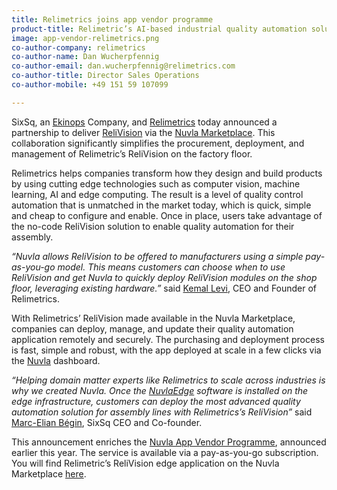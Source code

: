 ```yaml
---
title: Relimetrics joins app vendor programme
product-title: Relimetric’s AI-based industrial quality automation solution now available on SixSq’s Nuvla Marketplace
image: app-vendor-relimetrics.png
co-author-company: relimetrics
co-author-name: Dan Wucherpfennig
co-author-email: dan.wucherpfennig@relimetrics.com
co-author-title: Director Sales Operations
co-author-mobile: +49 151 59 107099

---
```


SixSq, an [Ekinops](https://www.ekinops.com/) Company, and [Relimetrics](https://www.relimetrics.com/) today announced a partnership to deliver [ReliVision](https://www.relimetrics.com/applications-relimetrics) via the [Nuvla Marketplace](/marketplace). This collaboration significantly simplifies the procurement, deployment, and management of Relimetric’s ReliVision on the factory floor.

Relimetrics helps companies transform how they design and build products by using cutting edge technologies such as computer vision, machine learning, AI and edge computing. The result is a level of quality control automation that is unmatched in the market today, which is quick, simple and cheap to configure and enable. Once in place, users take advantage of the no-code ReliVision solution to enable quality automation for their assembly.

_“Nuvla allows ReliVision to be offered to manufacturers using a simple pay-as-you-go model. This means customers can choose when to use ReliVision and get Nuvla to quickly deploy ReliVision modules on the shop floor, leveraging existing hardware.”_ said [Kemal Levi](https://www.linkedin.com/in/kemallevi/), CEO and Founder of Relimetrics.

With Relimetrics’ ReliVision made available in the Nuvla Marketplace, companies can deploy, manage, and update their quality automation application remotely and securely. The purchasing and deployment process is fast, simple and robust, with the app deployed at scale in a few clicks via the [Nuvla](/platform) dashboard.

_“Helping domain matter experts like Relimetrics to scale across industries is why we created Nuvla. Once the [NuvlaEdge](/nuvlaedge) software is installed on the edge infrastructure, customers can deploy the most advanced quality automation solution for assembly lines with Relimetrics’s ReliVision”_ said [Marc-Elian Bégin](https://www.linkedin.com/in/mebster/), SixSq CEO and Co-founder.

This announcement enriches the [Nuvla App Vendor Programme](/news/2022/06/09/news-app-vendor-programme.html), announced earlier this year. The service is available via a pay-as-you-go subscription. You will find Relimetric’s ReliVision edge application on the Nuvla Marketplace [here](https://nuvla.io/ui/apps/relimetrics). 
